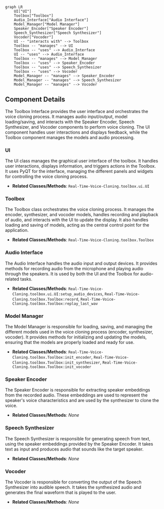 ```mermaid
graph LR
    UI["UI"]
    Toolbox["Toolbox"]
    Audio_Interface["Audio Interface"]
    Model_Manager["Model Manager"]
    Speaker_Encoder["Speaker Encoder"]
    Speech_Synthesizer["Speech Synthesizer"]
    Vocoder["Vocoder"]
    UI -- "interacts with" --> Toolbox
    Toolbox -- "manages" --> UI
    Toolbox -- "uses" --> Audio_Interface
    UI -- "uses" --> Audio_Interface
    Toolbox -- "manages" --> Model_Manager
    Toolbox -- "uses" --> Speaker_Encoder
    Toolbox -- "uses" --> Speech_Synthesizer
    Toolbox -- "uses" --> Vocoder
    Model_Manager -- "manages" --> Speaker_Encoder
    Model_Manager -- "manages" --> Speech_Synthesizer
    Model_Manager -- "manages" --> Vocoder
```

## Component Details

The Toolbox Interface provides the user interface and orchestrates the voice cloning process. It manages audio input/output, model loading/saving, and interacts with the Speaker Encoder, Speech Synthesizer, and Vocoder components to perform voice cloning. The UI component handles user interactions and displays feedback, while the Toolbox component manages the models and audio processing.

### UI
The UI class manages the graphical user interface of the toolbox. It handles user interactions, displays information, and triggers actions in the Toolbox. It uses PyQT for the interface, managing the different panels and widgets for controlling the voice cloning process.
- **Related Classes/Methods**: `Real-Time-Voice-Cloning.toolbox.ui.UI`

### Toolbox
The Toolbox class orchestrates the voice cloning process. It manages the encoder, synthesizer, and vocoder models, handles recording and playback of audio, and interacts with the UI to update the display. It also handles loading and saving of models, acting as the central control point for the application.
- **Related Classes/Methods**: `Real-Time-Voice-Cloning.toolbox.Toolbox`

### Audio Interface
The Audio Interface handles the audio input and output devices. It provides methods for recording audio from the microphone and playing audio through the speakers. It is used by both the UI and the Toolbox for audio-related tasks.
- **Related Classes/Methods**: `Real-Time-Voice-Cloning.toolbox.ui.UI:setup_audio_devices`, `Real-Time-Voice-Cloning.toolbox.Toolbox:record`, `Real-Time-Voice-Cloning.toolbox.Toolbox:replay_last_wav`

### Model Manager
The Model Manager is responsible for loading, saving, and managing the different models used in the voice cloning process (encoder, synthesizer, vocoder). It provides methods for initializing and updating the models, ensuring that the models are properly loaded and ready for use.
- **Related Classes/Methods**: `Real-Time-Voice-Cloning.toolbox.Toolbox:init_encoder`, `Real-Time-Voice-Cloning.toolbox.Toolbox:init_synthesizer`, `Real-Time-Voice-Cloning.toolbox.Toolbox:init_vocoder`

### Speaker Encoder
The Speaker Encoder is responsible for extracting speaker embeddings from the recorded audio. These embeddings are used to represent the speaker's voice characteristics and are used by the synthesizer to clone the voice.
- **Related Classes/Methods**: _None_

### Speech Synthesizer
The Speech Synthesizer is responsible for generating speech from text, using the speaker embeddings provided by the Speaker Encoder. It takes text as input and produces audio that sounds like the target speaker.
- **Related Classes/Methods**: _None_

### Vocoder
The Vocoder is responsible for converting the output of the Speech Synthesizer into audible speech. It takes the synthesized audio and generates the final waveform that is played to the user.
- **Related Classes/Methods**: _None_
